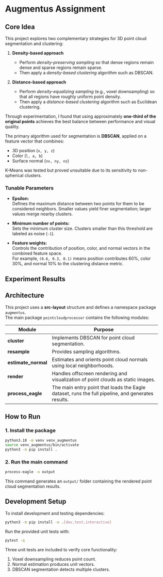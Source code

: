# Augmentus Assignment

## Core Idea

This project explores two complementary strategies for 3D point cloud segmentation and clustering:

1. **Density-based approach**  
   - Perform *density-preserving sampling* so that dense regions remain dense and sparse regions remain sparse.  
   - Then apply a *density-based clustering* algorithm such as DBSCAN.

2. **Distance-based approach**  
   - Perform *density-equalizing sampling* (e.g., voxel downsampling) so that all regions have roughly uniform point density.  
   - Then apply a *distance-based clustering* algorithm such as Euclidean clustering.

Through experimentation, I found that using approximately **one-third of the original points** achieves the best balance between performance and visual quality.

The primary algorithm used for segmentation is **DBSCAN**, applied on a feature vector that combines:
- 3D position (`x, y, z`)
- Color (`l, a, b`)
- Surface normal (`nx, ny, nz`)

K-Means was tested but proved unsuitable due to its sensitivity to non-spherical clusters.

### Tunable Parameters
- **Epsilon:**  
  Defines the maximum distance between two points for them to be considered neighbors. Smaller values yield finer segmentation; larger values merge nearby clusters.

- **Minimum number of points:**  
  Sets the minimum cluster size. Clusters smaller than this threshold are labeled as noise (`-1`).

- **Feature weights:**  
  Controls the contribution of position, color, and normal vectors in the combined feature space.  
  For example, `(0.6, 0.3, 0.1)` means position contributes 60%, color 30%, and normal 10% to the clustering distance metric.

## Experiment Results



## Architecture

This project uses a **src-layout** structure and defines a namespace package `augmentus`.  
The main package `pointcloudprocessor` contains the following modules:

| Module | Purpose |
|---------|----------|
| **cluster** | Implements DBSCAN for point cloud segmentation. |
| **resample** | Provides sampling algorithms. |
| **estimate_normal** | Estimates and orients point cloud normals using local neighborhoods. |
| **render** | Handles offscreen rendering and visualization of point clouds as static images. |
| **process_eagle** | The main entry point that loads the Eagle dataset, runs the full pipeline, and generates results. |


## How to Run

### 1. Install the package
```bash
python3.10 -m venv venv_augmentus
source venv_augmentus/bin/activate
python3 -m pip install .
```

### 2. Run the main command
```bash
process-eagle -o output
```
This command generates an `output/` folder containing the rendered point cloud segmentation results.

## Development Setup

To install development and testing dependencies:
```bash
python3 -m pip install -e .[dev,test,interactive]
```

Run the provided unit tests with:
```bash
pytest -q
```

Three unit tests are included to verify core functionality:
1. Voxel downsampling reduces point count.  
2. Normal estimation produces unit vectors.  
3. DBSCAN segmentation detects multiple clusters.
